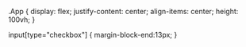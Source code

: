 .App {
  display: flex;
  justify-content: center;
  align-items: center;
  height: 100vh;
}

input[type="checkbox"] {
  margin-block-end:13px;
}
